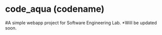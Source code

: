 # code_aqua (codename)
#A simple webapp project for Software Engineering Lab.
*Will be updated soon.
